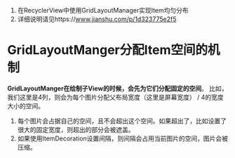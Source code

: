 1. 在RecyclerView中使用GridLayoutManager实现Item均匀分布
2. 详细说明请见https://www.jianshu.com/p/1d323775e2f5

# GridLayoutManger分配Item空间的机制
**GridLayoutManger在绘制子View的时候，会先为它们分配固定的空间**。
比如，我们这里是4列，则会为每个图片分配父布局宽度（这里是屏幕宽度） / 4的宽度大小的空间。
1. 每个图片会占据自己的空间，且不会超出这个空间。如果超出了，比如设置了很大的固定宽度，则超出的部分会被遮盖。
2. 如果使用ItemDecoration设置间隔，则间隔会占用当前图片的空间，图片会被压缩。
